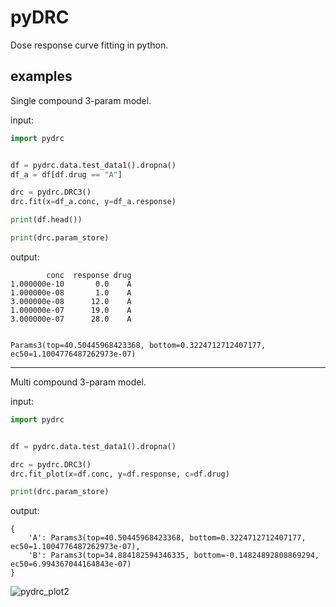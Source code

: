 # pyDRC

Dose response curve fitting in python.


## examples


Single compound 3-param model.


input:
```python
import pydrc


df = pydrc.data.test_data1().dropna()
df_a = df[df.drug == "A"]

drc = pydrc.DRC3()
drc.fit(x=df_a.conc, y=df_a.response)

print(df.head())

print(drc.param_store)
```

output:
```
        conc  response drug
1.000000e-10       0.0    A
1.000000e-08       1.0    A
3.000000e-08      12.0    A
1.000000e-07      19.0    A
3.000000e-07      28.0    A


Params3(top=40.50445968423368, bottom=0.3224712712407177, ec50=1.1004776487262973e-07)
```

------------


Multi compound 3-param model.


input:
```python
import pydrc


df = pydrc.data.test_data1().dropna()

drc = pydrc.DRC3()
drc.fit_plot(x=df.conc, y=df.response, c=df.drug)

print(drc.param_store)
```

output:
```
{
    'A': Params3(top=40.50445968423368, bottom=0.3224712712407177, ec50=1.1004776487262973e-07),
    'B': Params3(top=34.884182594346335, bottom=-0.14824892808869294, ec50=6.994367044164843e-07)
}
```

![pydrc_plot2](https://user-images.githubusercontent.com/10051679/167714692-8f3ff156-234f-4907-9866-d8ba043e270c.png)
